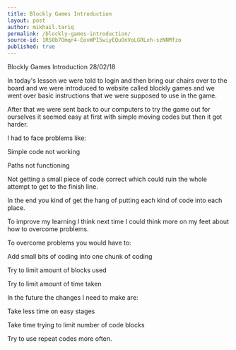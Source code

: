 ```yaml
---
title: Blockly Games Introduction
layout: post
author: mikhail.tariq
permalink: /blockly-games-introduction/
source-id: 1RS0b7Omqr4-EovWPI5wiyEQuOnVoLGRLxh-szNNMfzo
published: true
---
```

Blockly Games Introduction  28/02/18

In today's lesson we were told to login and then bring our chairs over to the board and we were introduced to website called blockly games and we went over basic instructions that we were supposed to use in the game.

After that we were sent back to our computers to try the game out for ourselves it seemed easy at first with simple moving codes but then it got harder.

I had to face problems like:

Simple code not working 

Paths not functioning

Not getting a small piece of code correct which could ruin the whole attempt to get to the finish line.

In the end you kind of get the hang of putting each kind of code into each place.

To improve my learning I think next time I could think more on my feet about how to overcome problems.

To overcome problems you would have to:

Add small bits of coding into one chunk of coding

Try to limit amount of blocks used 

Try to limit amount of time taken

In the future the changes I need to make are:

Take less time on easy stages

Take time trying to limit number of code blocks

Try to use repeat codes more often.

